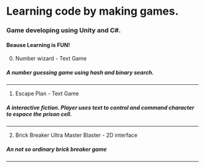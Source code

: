 # Learning code by making games.
### Game developing using Unity and C#.
#### Beause Learning is FUN!

0. Number wizard - Text Game

  ##### A number guessing game using hash and binary search.
***
1. Escape Plan - Text Game

  ##### A interactive fiction. Player uses text to control and command character to espace the prison cell. 
***
2. Brick Breaker Ultra Master Blaster - 2D interface

  ##### An not so ordinary brick breaker game
***
